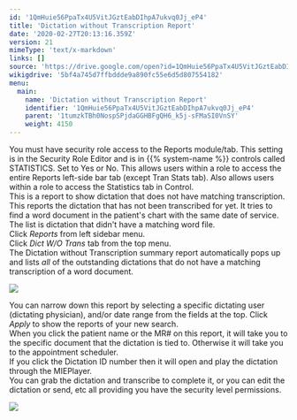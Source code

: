 ```yaml
---
id: '1QmHuie56PpaTx4U5VitJGztEabDIhpA7ukvq0Jj_eP4'
title: 'Dictation without Transcription Report'
date: '2020-02-27T20:13:16.359Z'
version: 21
mimeType: 'text/x-markdown'
links: []
source: 'https://drive.google.com/open?id=1QmHuie56PpaTx4U5VitJGztEabDIhpA7ukvq0Jj_eP4'
wikigdrive: '5bf4a745d7ffbddde9a890fc55e6d5d807554182'
menu:
  main:
    name: 'Dictation without Transcription Report'
    identifier: '1QmHuie56PpaTx4U5VitJGztEabDIhpA7ukvq0Jj_eP4'
    parent: '1tumzkTBh0NospSPjdaGGHBFgQH6_k5j-sFMaSI0VnSY'
    weight: 4150
---
```

You must have security role access to the Reports module/tab. This setting is in the Security Role Editor and is in {{% system-name %}} controls called STATISTICS. Set to Yes or No. This allows users within a role to access the entire Reports left-side bar tab (except Tran Stats tab). Also allows users within a role to access the Statistics tab in Control.  
This is a report to show dictation that does not have matching transcription. This reports the dictation that has not been transcribed for yet. It tries to find a word document in the patient's chart with the same date of service. The list is dictation that didn't have a matching word file.  
Click *Reports* from left sidebar menu.  
Click *Dict W/O Trans* tab from the top menu.  
The Dictation without Transcription summary report automatically pops up and lists *all* of the outstanding dictations that do not have a matching transcription of a word document.
  
![](../dictation-without-transcription-report.assets/100000000000038800000173F50FE4130445F0C1.png)  

You can narrow down this report by selecting a specific dictating user (dictating physician), and/or date range from the fields at the top. Click *Apply* to show the reports of your new search.  
When you click the patient name or the MR# on this report, it will take you to the specific document that the dictation is tied to. Otherwise it will take you to the appointment scheduler.  
If you click the Dictation ID number then it will open and play the dictation through the MIEPlayer.  
You can grab the dictation and transcribe to complete it, or you can edit the dictation or send, etc all providing you have the security level permissions.
  
![](../dictation-without-transcription-report.assets/10000000000002360000016D855199D29DB6A457.png)  

